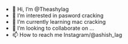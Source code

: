 - 👋 Hi, I’m @Theashylag
- 👀 I’m interested in pasword cracking 
- 🌱 I’m currently learning mac cracking 
- 💞️ I’m looking to collaborate on ...
- 📫 How to reach me Instagram/@ashish_lag

<!---
Theashy/Theashy is a ✨ special ✨ repository because its `README.md` (this file) appears on your GitHub profile.
You can click the Preview link to take a look at your changes.
--->
